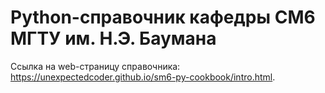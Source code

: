 # Python-справочник кафедры СМ6 МГТУ им. Н.Э. Баумана

Ссылка на web-страницу справочника:
<https://unexpectedcoder.github.io/sm6-py-cookbook/intro.html>.
